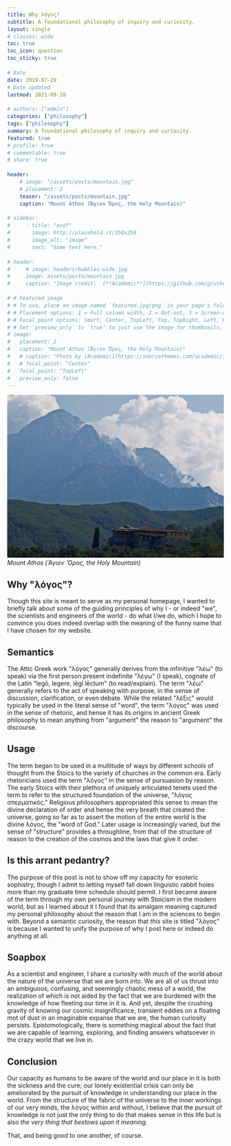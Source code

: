 ```yaml
---
title: Why λόγος?
subtitle: A foundational philosophy of inquiry and curiosity.
layout: single
# classes: wide
toc: true
toc_icon: question
toc_sticky: true

# Date
date: 2019-07-29
# Date updated
lastmod: 2021-09-28

# authors: ["admin"]
categories: ["philosophy"]
tags: ["philosophy"]
summary: A foundational philosophy of inquiry and curiosity.
featured: true
# profile: true
# commentable: true
# share: true

header:
    # image: "/assets/posts/mountain.jpg"
    # placement: 2
    teaser: "/assets/posts/mountain.jpg"
    caption: "Mount Athos (Ἅγιον Ὄρος, the Holy Mountain)"

# sidebar:
#     - title: "asdf"
#       image: http://placehold.it/350x250
#       image_alt: "image"
#       text: "Some text here."

# header:
#     # image: headers/bubbles-wide.jpg
#     image: assets/posts/mountain.jpg
#     caption: "Image credit:  [**Academic**](https://github.com/gcushen/hugo-academic/)"

# # Featured image
# # To use, place an image named `featured.jpg/png` in your page's folder.
# # Placement options: 1 = Full column width, 2 = Out-set, 3 = Screen-width
# # Focal point options: Smart, Center, TopLeft, Top, TopRight, Left, Right, BottomLeft, Bottom, BottomRight
# # Set `preview_only` to `true` to just use the image for thumbnails.
# image:
#   placement: 2
#   caption: "Mount Athos (Ἅγιον Ὄρος, the Holy Mountain)"
#   # caption: "Photo by [Academic](https://sourcethemes.com/academic/)"
#   # focal_point: "Center"
#   focal_point: "TopLeft"
#   preview_only: false
---
```


![Mount Athos (Ἅγιον Ὄρος, the Holy Mountain)](/assets/posts/mountain.jpg "Mount Athos (Ἅγιον Ὄρος, the Holy Mountain)")
*Mount Athos (Ἅγιον Ὄρος, the Holy Mountain)*

## Why "λόγος"?

Though this site is meant to serve as my personal homepage, I wanted to briefly talk about some of the guiding principles of why I - or indeed "we", the scientists and engineers of the world - do what I/we do, which I hope to convince you does indeed overlap with the meaning of the funny name that I have chosen for my website.

## Semantics

The Attic Greek work "λόγος" generally derives from the infinitive "λέω" (to speak) via the first person present indefinite "λέγω" (I speak), cognate of the Latin "legō, legere, lēgī lēctum" (to read/explain).
The term "λέω" generally refers to the act of speaking with purpose, in the sense of discussion, clarification, or even debate.
While the related "λέξις" would typically be used in the literal sense of "word", the term "λόγος" was used in the sense of rhetoric, and hense it has its origins in ancient Greek philosophy to mean anything from "argument" the reason to "argument" the discourse.

## Usage

The term began to be used in a multitude of ways by different schools of thought from the Stoics to the variety of churches in the common era.
Early rhetoricians used the term "λόγος" in the sense of pursuasion by reason.
The early Stoics with their plethora of uniquely articulated tenets used the term to refer to the structured foundation of the universe, "λόγος σπερματικός."
Religious philosophers appropriated this sense to mean the divine declaration of order and hense the very breath that created the universe, going so far as to assert the motion of the entire world is the divine λόγος, the "word of God."
Later usage is increasingly varied, but the sense of "structure" provides a throughline, from that of the structure of reason to the creation of the cosmos and the laws that give it order.

## Is this arrant pedantry?

The purpose of this post is not to show off my capacity for esoteric sophistry, though I admit to letting myself fall down linguistic rabbit holes more than my graduate time schedule should permit.
I first became aware of the term through my own personal journey with Stoicism in the modern world, but as I learned about it I found that its amalgam meaning captured my personal philosophy about the reason that I am in the sciences to begin with.
Beyond a semantic curiosity, the reason that *this* site is titled "λόγος" is because I wanted to unify the purpose of why I post here or indeed do anything at all.

## Soapbox

As a scientist and engineer, I share a curiosity with much of the world about the nature of the universe that we are born into.
We are all of us thrust into an ambiguous, confusing, and seemingly chaotic mess of a world, the realization of which is not aided by the fact that we are burdened with the knowledge of how fleeting our time in it is.
And yet, despite the crushing gravity of knowing our cosmic insignificance, transient eddies on a floating mot of dust in an imaginable expanse that we are, the human curiosity persists.
Epistomologically, there is something magical about the fact that we are capable of learning, exploring, and finding answers whatsoever in the crazy world that we live in.

## Conclusion

Our capacity as humans to be aware of the world and our place in it is both the sickness and the cure; our lonely existential crisis can only be ameliorated by the pursuit of knowledge in understanding our place in the world.
From the structure of the fabric of the universe to the inner workings of our very minds, the λόγος within and without, I believe that the pursuit of knowledge is not just the only thing to do that makes sense in this life but is also *the very thing that bestows upon it meaning.*

That, and being good to one another, of course.
